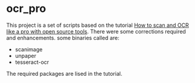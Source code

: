 # ocr_pro
This project is a set of scripts based on the tutorial [How to scan and OCR like a pro with open source tools](https://www.linux.com/learn/how-scan-and-ocr-pro-open-source-tools). There were some corrections required and enhancements.
some binaries called are:
  * scanimage
  * unpaper
  * tesseract-ocr

The required packages are lised in the tutorial.
